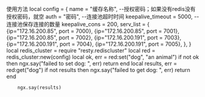 使用方法
         local config = {
              name = "缓存名称",
            --授权密码；如果没有redis没有授权密码，就空
            auth = "密码",
            --连接池超时时间
            keepalive_timeout = 5000,
            --连接池保存连接的数量
            keepalive_cons = 200,
            serv_list = {
                {ip="172.16.200.85", port = 7000},
                {ip="172.16.200.85", port = 7001},
                {ip="172.16.200.85", port = 7002},
                {ip="172.16.200.191", port = 7003},
                {ip="172.16.200.191", port = 7004},
                {ip="172.16.200.191", port = 7005},
            },
        }
        local redis_cluster = require "resty.rediscluster"
        local red = redis_cluster:new(config)
        local ok, err = red:set("dog", "an animal")
        if not ok then
             ngx.say("failed to set dog: ", err)
             return
        end
        local results, err = red:get("dog")
        if not results then
             ngx.say("failed to get dog: ", err)
             return
        end
        
        ngx.say(results)

